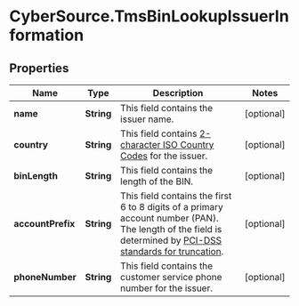 # CyberSource.TmsBinLookupIssuerInformation

## Properties
Name | Type | Description | Notes
------------ | ------------- | ------------- | -------------
**name** | **String** | This field contains the issuer name.  | [optional] 
**country** | **String** | This field contains [2-character ISO Country Codes](http://apps.cybersource.com/library/documentation/sbc/quickref/countries_alpha_list.pdf) for the issuer.  | [optional] 
**binLength** | **String** | This field contains the length of the BIN.  | [optional] 
**accountPrefix** | **String** | This field contains the first 6 to 8 digits of a primary account number (PAN). The length of the field is determined by [PCI-DSS standards for truncation](https://pcissc.secure.force.com/faq/articles/Frequently_Asked_Question/What-are-acceptable-formats-for-truncation-of-primary-account-numbers).  | [optional] 
**phoneNumber** | **String** | This field contains the customer service phone number for the issuer.  | [optional] 


